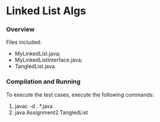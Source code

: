 # Linked List Algs

### Overview

Files included:

- MyLinkedList.java;
- MyLinkedListInterface.java;
- TangledList.java.

### Compilation and Running

To execute the test cases, execute the following commands:

1. javac -d . *.java
2. java Assignment2.TangledList

